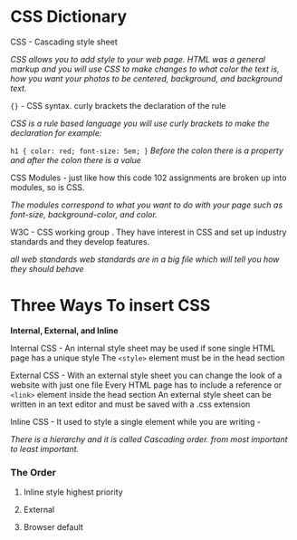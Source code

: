 # **CSS Dictionary**

CSS - Cascading style sheet


_CSS allows you to add style to your web page. HTML was a general markup and you will use CSS to make changes to what color the text is, how you want your photos to be centered, background, and background text._ 

`{}` - CSS syntax. curly brackets the declaration of the rule

_CSS is a rule based language you will use curly brackets to make the declaration for example:_ 

`h1 {
    color: red;
    font-size: 5em;
}`
_Before the colon there is a property and after the colon there is a value_


CSS Modules - just like how this code 102 assignments are broken up into modules, so is CSS. 


_The modules correspond to what you want to do with your page such as font-size, background-color, and color._

W3C - CSS working group . They have interest in CSS and set up industry standards and they develop features.

_all web standards web standards are in a big file which will tell you how they should behave_

# Three Ways To insert CSS
**Internal, External, and Inline**

Internal CSS - An internal style sheet may be used if sone single HTML page has a unique style 
The `<style>` element must be in the head section


External CSS - With an external style sheet you can change the look of a website with just one file
Every HTML page has to include a reference or `<link>` element inside the head section
An external style sheet can be written in an text editor and must be saved with a .css extension


Inline CSS - It used to style a single element while you are writing - 

_There is a hierarchy and it is called Cascading order. from most important to least important._

### The Order


1. Inline style highest priority

2. External


3. Browser default







